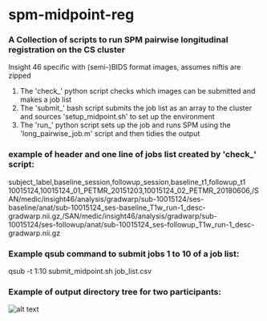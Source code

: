 # spm-midpoint-reg

### A Collection of scripts to run SPM pairwise longitudinal registration on the CS cluster

Insight 46 specific with (semi-)BIDS format images, assumes niftis are zipped

1. The 'check_' python script checks which images can be submitted and makes a job list
2. The 'submit_' bash script submits the job list as an array to the cluster and sources 'setup_midpoint.sh' to set up the environment
3. The 'run_' python script sets up the job and runs SPM using the 'long_pairwise_job.m' script and then tidies the output

### example of header and one line of jobs list created by 'check_' script:

subject_label,baseline_session,followup_session,baseline_t1,followup_t1
10015124,10015124_01_PETMR_20151203,10015124_02_PETMR_20180606,/SAN/medic/insight46/analysis/gradwarp/sub-10015124/ses-baseline/anat/sub-10015124_ses-baseline_T1w_run-1_desc-gradwarp.nii.gz,/SAN/medic/insight46/analysis/gradwarp/sub-10015124/ses-followup/anat/sub-10015124_ses-followup_T1w_run-1_desc-gradwarp.nii.gz

### Example qsub command to submit jobs 1 to 10 of a job list:

qsub -t 1:10 submit_midpoint.sh job_list.csv

### Example of output directory tree for two participants:
![alt text](https://github.com/wcoath/spm-midpoint-reg/blob/main/image.jpg?raw=true)

